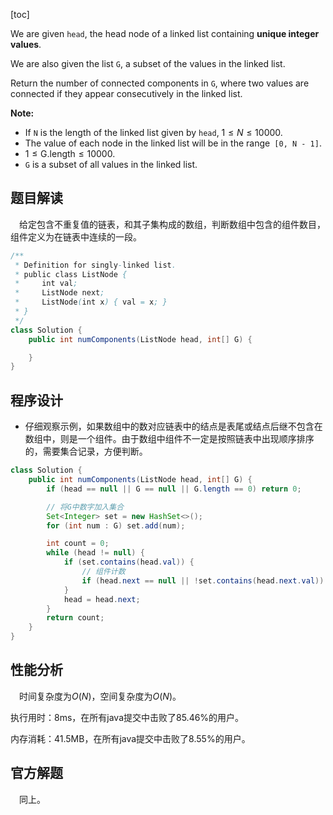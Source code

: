 [toc]

We are given `head`, the head node of a linked list containing **unique integer values**.

We are also given the list `G`, a subset of the values in the linked list.

Return the number of connected components in `G`, where two values are connected if they appear consecutively in the linked list.



**Note:**

- If `N` is the length of the linked list given by `head`, $1 \le N \le 10000$.
- The value of each node in the linked list will be in the range` [0, N - 1]`.
- $1 \le \text{G.length} \le 10000$.
- `G` is a subset of all values in the linked list.



## 题目解读

&emsp;给定包含不重复值的链表，和其子集构成的数组，判断数组中包含的组件数目，组件定义为在链表中连续的一段。

```java
/**
 * Definition for singly-linked list.
 * public class ListNode {
 *     int val;
 *     ListNode next;
 *     ListNode(int x) { val = x; }
 * }
 */
class Solution {
    public int numComponents(ListNode head, int[] G) {

    }
}
```

## 程序设计

* 仔细观察示例，如果数组中的数对应链表中的结点是表尾或结点后继不包含在数组中，则是一个组件。由于数组中组件不一定是按照链表中出现顺序排序的，需要集合记录，方便判断。

```java
class Solution {
    public int numComponents(ListNode head, int[] G) {
        if (head == null || G == null || G.length == 0) return 0;

        // 将G中数字加入集合
        Set<Integer> set = new HashSet<>();
        for (int num : G) set.add(num);

        int count = 0;
        while (head != null) {
            if (set.contains(head.val)) {
                // 组件计数
                if (head.next == null || !set.contains(head.next.val)) count++;
            }
            head = head.next;
        }
        return count;
    }
}
```

## 性能分析

&emsp;时间复杂度为$O(N)$，空间复杂度为$O(N)$。

执行用时：8ms，在所有java提交中击败了85.46%的用户。

内存消耗：41.5MB，在所有java提交中击败了8.55%的用户。

## 官方解题

&emsp;同上。